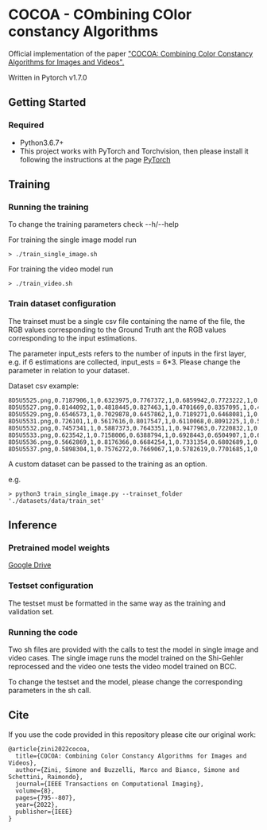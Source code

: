 # COCOA - COmbining COlor constancy Algorithms

Official implementation of the paper ["COCOA: Combining Color Constancy Algorithms for Images and Videos".](https://ieeexplore.ieee.org/abstract/document/9874990)

Written in Pytorch v1.7.0

## Getting Started

### Required

 - Python3.6.7+
 - This project works with PyTorch and Torchvision, then please install it following the instructions at the page [PyTorch](http://pytorch.org/)

## Training

### Running the training

To change the training parameters check --h/--help

For training the single image model run
```
> ./train_single_image.sh

```

For training the video model run
```
> ./train_video.sh

```


### Train dataset configuration

The trainset must be a single csv file containing the name of the file,
the RGB values corresponding to the Ground Truth ant the RGB values corresponding to the input estimations.

The parameter input_ests refers to the number of inputs in the first layer, e.g.
if 6 estimations are collected, input_ests = 6\*3. Please change the parameter in
relation to your dataset.

Dataset csv example:
```
8D5U5525.png,0.7187906,1,0.6323975,0.7767372,1,0.6859942,0.7723222,1,0.5876065,0.7480156,1,0.6133124
8D5U5527.png,0.8144092,1,0.4818445,0.827463,1,0.4701669,0.8357095,1,0.4771664,0.8131861,1,0.4757451
8D5U5529.png,0.6546573,1,0.7029878,0.6457862,1,0.7189271,0.6468081,1,0.7245924,0.6751357,1,0.6947643
8D5U5531.png,0.726101,1,0.5617616,0.8017547,1,0.6110068,0.8091225,1,0.535962,0.7881969,1,0.5344098
8D5U5532.png,0.7457341,1,0.5887373,0.7643351,1,0.9477963,0.7220832,1,0.8587372,0.7570649,1,0.9033304
8D5U5533.png,0.623542,1,0.7158006,0.6388794,1,0.6928443,0.6504907,1,0.6988658,0.6871067,1,0.6601636
8D5U5536.png,0.5662869,1,0.8176366,0.6684254,1,0.7331354,0.6802689,1,0.717933,0.6432516,1,0.7385637
8D5U5537.png,0.5898304,1,0.7576272,0.7669067,1,0.5782619,0.7701685,1,0.4708538,0.7467304,1,0.5203703

```

A custom dataset can be passed to the training as an option.

e.g.

```
> python3 train_single_image.py --trainset_folder './datasets/data/train_set'
```


## Inference

### Pretrained model weights

[Google Drive](https://drive.google.com/drive/folders/1e5wqGLlHSPri72SpBVsMWwIrz4nDYn-C?usp=sharing)

### Testset configuration

The testset must be formatted in the same way as the training and validation set.

### Running the code

Two sh files are provided with the calls to test the model in single image and video cases.
The single image runs the model trained on the Shi-Gehler reprocessed and the video one 
tests the video model trained on BCC.

To change the testset and the model, please change the corresponding parameters in the sh call.

## Cite

If you use the code provided in this repository please cite our original work:
```
@article{zini2022cocoa,
  title={COCOA: Combining Color Constancy Algorithms for Images and Videos},
  author={Zini, Simone and Buzzelli, Marco and Bianco, Simone and Schettini, Raimondo},
  journal={IEEE Transactions on Computational Imaging},
  volume={8},
  pages={795--807},
  year={2022},
  publisher={IEEE}
}
```
